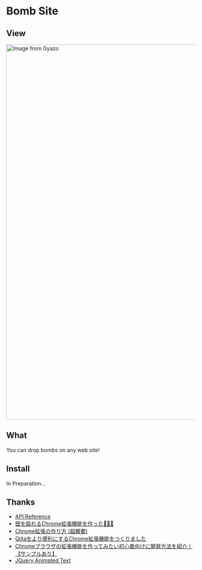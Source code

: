 # Bomb Site

## View
<a href="https://gyazo.com/709b24a394a108f2178405f4ee49e085"><img src="https://i.gyazo.com/709b24a394a108f2178405f4ee49e085.gif" alt="Image from Gyazo" width="1000"/></a>

## What
You can drop bombs on any web site!

## Install
In Preparation...

## Thanks

- [API Reference](https://developer.chrome.com/docs/extensions/reference/)
- [壁を殴れるChrome拡張機能を作った💪💪💪](https://qiita.com/Morix1500/items/a671f90c8517988e3c0d)
- [Chrome拡張の作り方 (超概要)](https://qiita.com/RyBB/items/32b2a7b879f21b3edefc)
- [Qiitaをより便利にするChrome拡張機能をつくりました](https://qiita.com/howdy39/items/e6136b8454099ebfef29)
- [Chromeブラウザの拡張機能を作ってみたい初心者向けに開発方法を紹介！【サンプルあり】](https://qiita.com/guru_taka/items/37a90766f4f845e963e5)
- [JQuery Animated Text](https://stackoverflow.com/questions/6538546/jquery-animated-text/6538963#6538963)


